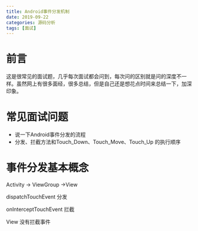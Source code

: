```yaml
---
title: Android事件分发机制
date: 2019-09-22
categories: 源码分析
tags: [面试]
---
```

# 前言

这是很常见的面试题，几乎每次面试都会问到，每次问的区别就是问的深度不一样。虽然网上有很多面经，很多总结，但是自己还是想花点时间来总结一下，加深印象。

# 常见面试问题

- 说一下Android事件分发的流程
- 分发、拦截方法和Touch_Down、Touch_Move、Touch_Up 的执行顺序

# 事件分发基本概念

Activity -> ViewGroup ->View

dispatchTouchEvent 分发

onInterceptTouchEvent 拦截

View 没有拦截事件
